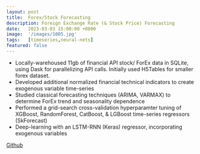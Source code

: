 ```yaml
---
layout: post
title:  Forex/Stock Forecasting
description: Foreign Exchange Rate (& Stock Price) Forecasting
date:   2023-03-03 15:00:00 +0800
image:  '/images/1005.jpg'
tags:   [timeseries,neural-nets]
featured: false
---
```

- Locally-warehoused 11gb of financial API stock/ ForEx data in SQLite, using Dask for parallelizing API calls. Initially used H5Tables for smaller forex dataset.
- Developed additional normalized financial technical indicators to create exogenous variable time-series
- Studied classical forecasting techniques (ARIMA, VARMAX) to determine ForEx trend and seasonality dependence
- Performed a grid-search cross-validation hyperparamter tuning of XGBoost, RandomForest, CatBoost, & LGBoost time-series regressors (SkForecast)
- Deep-learning with an LSTM-RNN (Keras) regressor, incorporating exogenous variables

[Github](https://github.com/kevinjeswani/forex_stock_forecasting)